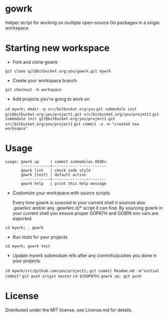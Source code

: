 gowrk
=====

Helper script for working on multiple open-source Go packages in a single
workspace.

# Starting new workspace

  * Fork and clone gowrk

  `git clone git@bitbucket.org:you/gowrk.git mywrk`

  * Create your workspace branch

  `git checkout -b workspace`

  * Add projects you're going to work on

  `cd mywrk; mkdir -p src/bitbucket.org/you`
  `git submodule init git@bitbucket.org:you/project1.git src/bitbucket.org/you/project1`
  `git submodule init git@bitbucket.org:you/project1.git src/bitbucket.org/you/project1`
  `git commit -a -m "created new worksapce"`

# Usage

```
usage: gowrk up     | commit submodules HEADs
       -------------+------------------------
       gowrk lint   | check code style
       gowrk [test] | default action
       -------------+------------------------
       gowrk help   | print this help message
```

  * Customize your workspace with source scripts

    Every time gowrk is sourced in your current shell it sources
    also .gowrkrc and/or any .gowrkrc.d/* script it can find. By
    sourcing gowrk in your current shell you ensure proper GOPATH
    and GOBIN env vars are exported.

  `cd mywrk; . gowrk`

  * Run tests for your projects

  `cd mywrk; gowrk test`

  * Update mywrk submodule refs after any commits/pushes you done
    in your projects:

  `cd mywrk/src/github.com/you/project1;`
  `git commit Readme.md -m"initial commit"`
  `git push origin master`
  `cd ${GOPATH}`
  `gowrk up; git push`

# License

Distributed under the MIT license, see License.md for details.

